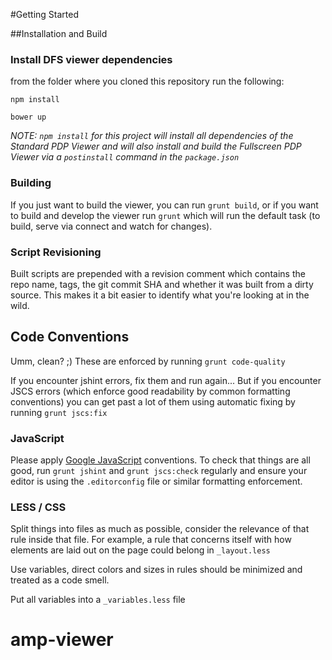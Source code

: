 #Getting Started

##Installation and Build

### Install DFS viewer dependencies

from the folder where you cloned this repository run the following:

`npm install`

`bower up`

*NOTE: `npm install` for this project will install all dependencies of the Standard PDP Viewer and will also install and build the Fullscreen PDP Viewer via a `postinstall` command in the `package.json`*

### Building

If you just want to build the viewer, you can run `grunt build`, or if you want to build and develop the viewer run `grunt` which will run the default task (to build, serve via connect and watch for changes).

### Script Revisioning

Built scripts are prepended with a revision comment which contains the repo name, tags, the git commit SHA and whether it was built from a dirty source.  This makes it a bit easier to identify what you're looking at in the wild.

## Code Conventions

Umm, clean? ;)  These are enforced by running `grunt code-quality`

If you encounter jshint errors, fix them and run again... But if you encounter JSCS errors (which enforce good readability by common formatting conventions) you can get past a lot of them using automatic fixing by running `grunt jscs:fix`

### JavaScript

Please apply [Google JavaScript](https://google-styleguide.googlecode.com/svn/trunk/javascriptguide.xml) conventions.  To check that things are all good, run `grunt jshint` and `grunt jscs:check` regularly and ensure your editor is using the `.editorconfig` file or similar formatting enforcement.

### LESS / CSS

Split things into files as much as possible, consider the relevance of that rule inside that file.  For example, a rule that concerns itself with how elements are laid out on the page could belong in `_layout.less`

Use variables, direct colors and sizes in rules should be minimized and treated as a code smell.

Put all variables into a `_variables.less` file
# amp-viewer
